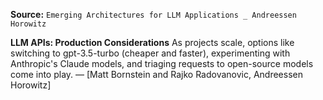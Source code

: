 **Source:** `Emerging Architectures for LLM Applications _ Andreessen Horowitz`

**LLM APIs: Production Considerations**
As projects scale, options like switching to gpt-3.5-turbo (cheaper and faster), experimenting with Anthropic's Claude models, and triaging requests to open-source models come into play. — [Matt Bornstein and Rajko Radovanovic, Andreessen Horowitz]
